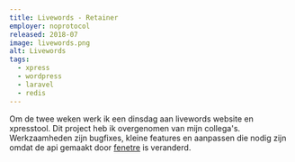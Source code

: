 ```yaml
---
title: Livewords - Retainer
employer: noprotocol
released: 2018-07
image: livewords.png
alt: Livewords
tags:
  - xpress
  - wordpress
  - laravel
  - redis
---
```


Om de twee weken werk ik een dinsdag aan livewords website en xpresstool.
Dit project heb ik overgenomen van mijn collega's.
Werkzaamheden zijn bugfixes, kleine features en aanpassen die nodig zijn omdat de api gemaakt door [fenetre](https://www.fenetre.nl/) is veranderd.

